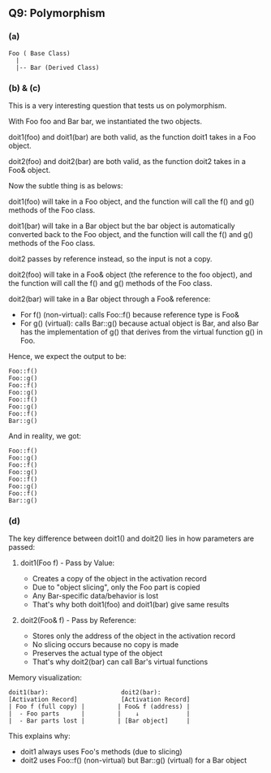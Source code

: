 ## Q9: Polymorphism

### (a)

```
Foo ( Base Class)
  |
  |-- Bar (Derived Class)
```

### (b) & (c)

This is a very interesting question that tests us on polymorphism.

With Foo foo and Bar bar, we instantiated the two objects.

doit1(foo) and doit1(bar) are both valid, as the function doit1 takes in a Foo object.

doit2(foo) and doit2(bar) are both valid, as the function doit2 takes in a Foo& object.

Now the subtle thing is as belows:

doit1(foo) will take in a Foo object, and the function will call the f() and g() methods of the Foo class.

doit1(bar) will take in a Bar object but the bar object is automatically converted back to the Foo object, and the function will call the f() and g() methods of the Foo class.

doit2 passes by reference instead, so the input is not a copy. 

doit2(foo) will take in a Foo& object (the reference to the foo object), and the function will call the f() and g() methods of the Foo class.

doit2(bar) will take in a Bar object through a Foo& reference:
- For f() (non-virtual): calls Foo::f() because reference type is Foo&
- For g() (virtual): calls Bar::g() because actual object is Bar, and also Bar has the implementation of g() that derives from the virtual function g() in Foo. 

Hence, we expect the output to be:

```
Foo::f()
Foo::g()
Foo::f()
Foo::g()
Foo::f()
Foo::g()
Foo::f()
Bar::g()
```

And in reality, we got:

```
Foo::f()
Foo::g()
Foo::f()
Foo::g()
Foo::f()
Foo::g()
Foo::f()
Bar::g()
``` 

### (d)
The key difference between doit1() and doit2() lies in how parameters are passed:

1. doit1(Foo f) - Pass by Value:
   - Creates a copy of the object in the activation record
   - Due to "object slicing", only the Foo part is copied
   - Any Bar-specific data/behavior is lost
   - That's why both doit1(foo) and doit1(bar) give same results

2. doit2(Foo& f) - Pass by Reference:
   - Stores only the address of the object in the activation record
   - No slicing occurs because no copy is made
   - Preserves the actual type of the object
   - That's why doit2(bar) can call Bar's virtual functions

Memory visualization:
```
doit1(bar):                    doit2(bar):
[Activation Record]            [Activation Record]
| Foo f (full copy) |         | Foo& f (address) |
|  - Foo parts      |         |    ↓             |
|  - Bar parts lost |         | [Bar object]     |
```

This explains why:
- doit1 always uses Foo's methods (due to slicing)
- doit2 uses Foo::f() (non-virtual) but Bar::g() (virtual) for a Bar object


